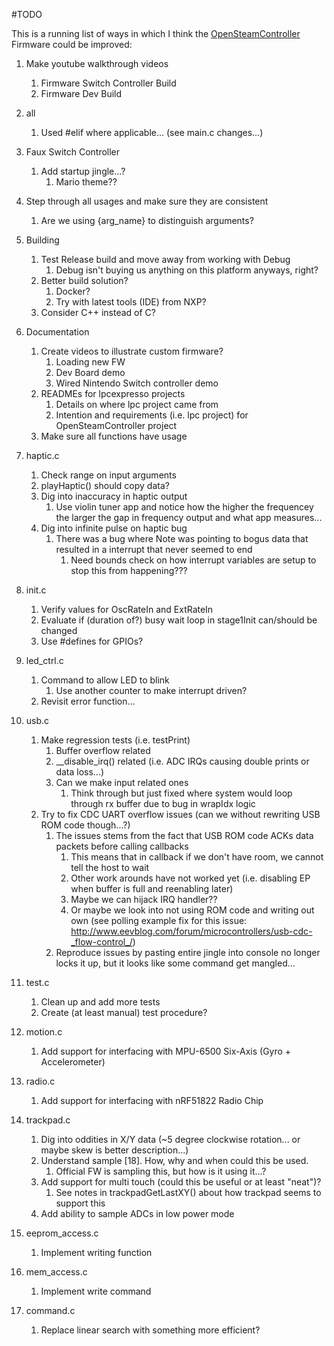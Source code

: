 #TODO

This is a running list of ways in which I think the [OpenSteamController](./OpenSteamController)
 Firmware could be improved:

1. Make youtube walkthrough videos
    1. Firmware Switch Controller Build
    1. Firmware Dev Build

1. all
    1. Used #elif where applicable... (see main.c changes...)

1. Faux Switch Controller
    1. Add startup jingle...?
        1. Mario theme??

1. Step through all usages and make sure they are consistent
    1. Are we using {arg_name} to distinguish arguments?

1. Building
    1. Test Release build and move away from working with Debug
        1. Debug isn't buying us anything on this platform anyways, right?
    1. Better build solution?
        1. Docker?
        1. Try with latest tools (IDE) from NXP?
    1. Consider C++ instead of C?
1. Documentation
    1. Create videos to illustrate custom firmware?
        1. Loading new FW
        1. Dev Board demo
        1. Wired Nintendo Switch controller demo
    1. READMEs for lpcexpresso projects
        1. Details on where lpc project came from
        1. Intention and requirements (i.e. lpc project) for OpenSteamController project
    1. Make sure all functions have usage 
1. haptic.c
    1. Check range on input arguments
    1. playHaptic() should copy data?
    1. Dig into inaccuracy in haptic output
        1. Use violin tuner app and notice how the higher the frequencey the larger the gap in frequency output and what app measures...
    1. Dig into infinite pulse on haptic bug
        1. There was a bug where Note was pointing to bogus data that resulted in a interrupt that never seemed to end
            1. Need bounds check on how interrupt variables are setup to stop this from happening???
1. init.c
    1. Verify values for OscRateIn and ExtRateIn
    1. Evaluate if (duration of?) busy wait loop in stage1Init can/should be changed
    1. Use #defines for GPIOs?
1. led_ctrl.c
    1. Command to allow LED to blink
        1. Use another counter to make interrupt driven?
    1. Revisit error function...
1. usb.c
    1. Make regression tests (i.e. testPrint)
        1. Buffer overflow related
        1. __disable_irq() related (i.e. ADC IRQs causing double prints or data loss...)
        1. Can we make input related ones
            1. Think through but just fixed where system would loop through rx buffer due to bug in wrapIdx logic
    1. Try to fix CDC UART overflow issues (can we without rewriting USB ROM code though...?)
        1. The issues stems from the fact that USB ROM code ACKs data packets before calling callbacks
            1. This means that in callback if we don't have room, we cannot tell the host to wait
            1. Other work arounds have not worked yet (i.e. disabling EP when buffer is full and reenabling later)
            1. Maybe we can hijack IRQ handler??
            1. Or maybe we look into not using ROM code and writing out own (see polling example fix for this issue: http://www.eevblog.com/forum/microcontrollers/usb-cdc-_flow-control_/)
        1. Reproduce issues by pasting entire jingle into console no longer locks it up, but it looks like some command get mangled...
1. test.c
    1. Clean up and add more tests
    1. Create (at least manual) test procedure?
1. motion.c
    1. Add support for interfacing with MPU-6500 Six-Axis (Gyro + Accelerometer)
1. radio.c
    1. Add support for interfacing with nRF51822 Radio Chip
1. trackpad.c
    1. Dig into oddities in X/Y data (~5 degree clockwise rotation... or maybe skew is better description...)
    1. Understand sample [18]. How, why and when could this be used.
        1. Official FW is sampling this, but how is it using it...?
    1. Add support for multi touch (could this be useful or at least "neat")?
        1. See notes in trackpadGetLastXY() about how trackpad seems to support this
    1. Add ability to sample ADCs in low power mode
1. eeprom_access.c
    1. Implement writing function
1. mem_access.c
    1. Implement write command
1. command.c
    1. Replace linear search with something more efficient?

